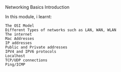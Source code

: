 Networking Basics
Introduction

In this module, i learnt:

    The OSI Model
    Different Types of networks such as LAN, WAN, WLAN
    The internet
    Mac Addresses
    IP addresses
    Public and Private addresses
    IPV4 and IPV6 protocols
    Localhost
    TCP/UDP connections
    Ping/ICMP

